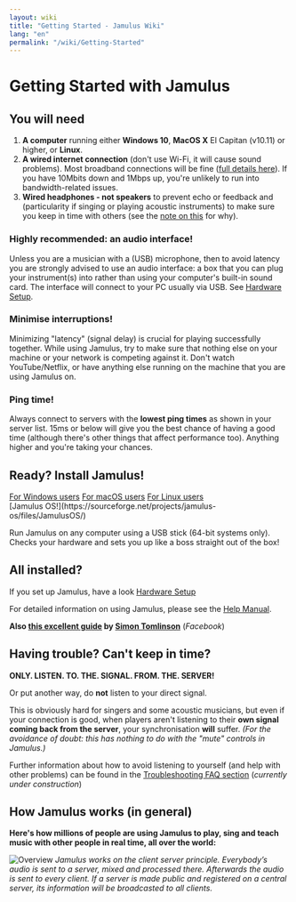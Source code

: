 ```yaml
---
layout: wiki
title: "Getting Started - Jamulus Wiki"
lang: "en"
permalink: "/wiki/Getting-Started"
---
```


# Getting Started with Jamulus

## You will need

1. **A computer** running either **Windows 10**, **MacOS X** El Capitan (v10.11) or higher, or **Linux**.
1. **A wired internet connection** (don't use Wi-Fi, it will cause sound problems). Most broadband connections will be fine ([full details here](Quality,-delay-and-network-bandwidth)). If you have 10Mbits down and 1Mbps up, you're unlikely to run into bandwidth-related issues.
1. **Wired headphones - not speakers** to prevent echo or feedback and (particularity if singing or playing acoustic instruments) to make sure you keep in time with others (see the [note on this](Getting-Started#having-trouble-cant-keep-in-time) for why).

### Highly recommended: an audio interface!

Unless you are a musician with a (USB) microphone, then to avoid latency you are strongly advised to use an audio interface: a box that you can plug your instrument(s) into rather than using your computer's built-in sound card. The interface will connect to your PC usually via USB. See [Hardware Setup](Hardware-Setup).

### Minimise interruptions!

Minimizing "latency" (signal delay) is crucial for playing successfully together. While using Jamulus, try to make sure that nothing else on your machine or your network is competing against it. Don't watch YouTube/Netflix, or have anything else running on the machine that you are using Jamulus on.

### Ping time!

Always connect to servers with the **lowest ping times** as shown in your server list. 15ms or below will give you the best chance of having a good time (although there's other things that affect performance too). Anything higher and you're taking your chances.

## Ready? Install Jamulus!

<div class="fx-row fx-row-start-xs button-container">
  <a href="Installation-for-Windows" class="button fx-col-100-xs">For Windows users</a>
  <a href="Installation-for-Macintosh" class="button fx-col-100-xs">For macOS users</a>
  <a href="Installation-for-Linux" class="button fx-col-100-xs">For Linux users</a>
</div>
[Jamulus OS!](https://sourceforge.net/projects/jamulus-os/files/JamulusOS/)

Run Jamulus on any computer using a USB stick (64-bit systems only). Checks your hardware and sets you up like a boss straight out of the box!

## All installed?

If you set up Jamulus, have a look [Hardware Setup](Hardware-Setup)

For detailed information on using Jamulus, please see the [Help Manual](https://github.com/corrados/jamulus/blob/master/src/res/homepage/manual.md).

**Also [this excellent guide](https://www.facebook.com/notes/jamulus-online-musicianssingers-jamming/idiots-guide-to-jamulus-app/510044532903831/) by [Simon Tomlinson](https://www.facebook.com/simon.james.tomlinson?eid=ARBQoY3KcZAtS3pGdLJuqvQTeRSOo4gHdQZT7nNzOt1oPMGgZ4_3GERe-rOyH5PxsSHVYYXjWwcqd71a)** (_Facebook_)

## Having trouble? Can't keep in time?

**ONLY. LISTEN. TO. THE. SIGNAL. FROM. THE. SERVER!**

Or put another way, do **not** listen to your direct signal.

This is obviously hard for singers and some acoustic musicians, but even if your connection is good, when players aren't listening to their **own signal coming back from the server**, your synchronisation **will** suffer. _(For the avoidance of doubt: this has nothing to do with the "mute" controls in Jamulus.)_

Further information about how to avoid listening to yourself (and help with other problems) can be found in the [Troubleshooting FAQ section](Client-Troubleshooting) (_currently under construction_)

## How Jamulus works (in general)

**Here's how millions of people are using Jamulus to play, sing and teach music with other people in real time, all over the world:**

![Overview](https://user-images.githubusercontent.com/4561747/79309764-bd387280-7ef2-11ea-9d81-1e81302525e6.png)
_Jamulus works on the client server principle. Everybody’s audio is sent to a server, mixed and processed there. Afterwards the audio is sent to every client. If a server is made public and registered on a central server, its information will be broadcasted to all clients._
